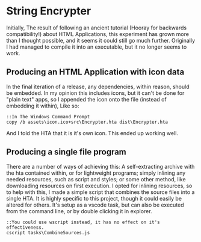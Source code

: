 # String Encrypter
Initially, The result of following an ancient tutorial (Hooray for backwards compatibility!) about HTML Applications, this experiment has grown more than I thought possible, and it seems it could still go much further. Originally I had managed to compile it into an executable, but it no longer seems to work.

## Producing an HTML Application with icon data
In the final iteration of a release, any dependencies, within reason, should be embedded. In my opinion this includes icons, but it can't be done for "plain text" apps, so I appended the icon onto the file (instead of embedding it within), Like so:
```batch
::In The Windows Command Prompt
copy /b assets\icon.ico+src\Encrypter.hta dist\Encrypter.hta
```
And I told the HTA that it is it's own icon. This ended up working well.

## Producing a single file program
There are a number of ways of achieving this: A self-extracting archive with the hta contained within, or for lightweight programs; simply inlining any needed resources, such as script and styles; or some other method, like downloading resources on first execution. I opted for inlining resources, so to help with this, I made a simple script that combines the source files into a single HTA. It is highly specific to this project, though it could easily be altered for others. It's setup as a vscode task, but can also be executed from the command line, or by double clicking it in explorer.
```batch
::You could use wscript instead, it has no effect on it's effectiveness.
cscript tasks\CombineSources.js
```